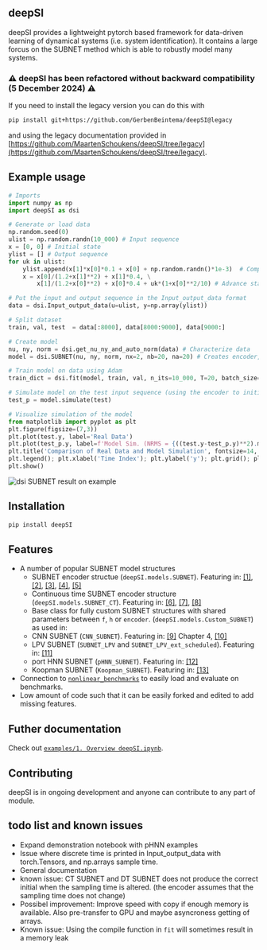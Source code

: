 ## deepSI

deepSI provides a lightweight pytorch based framework for data-driven learning of dynamical systems (i.e. system identification). It contains a large forcus on the SUBNET method which is able to robustly model many systems.

### ⚠️ deepSI has been refactored without backward compatibility (5 December 2024) ⚠️

If you need to install the legacy version you can do this with 
```bash
pip install git+https://github.com/GerbenBeintema/deepSI@legacy
```
and using the legacy documentation provided in [https://github.com/MaartenSchoukens/deepSI/tree/legacy](https://github.com/MaartenSchoukens/deepSI/tree/legacy).

## Example usage

```python
# Imports
import numpy as np
import deepSI as dsi

# Generate or load data 
np.random.seed(0)
ulist = np.random.randn(10_000) # Input sequence
x = [0, 0] # Initial state
ylist = [] # Output sequence
for uk in ulist:
    ylist.append(x[1]*x[0]*0.1 + x[0] + np.random.randn()*1e-3)  # Compute output
    x = x[0]/(1.2+x[1]**2) + x[1]*0.4, \
        x[1]/(1.2+x[0]**2) + x[0]*0.4 + uk*(1+x[0]**2/10) # Advance state

# Put the input and output sequence in the Input_output_data format
data = dsi.Input_output_data(u=ulist, y=np.array(ylist)) 

# Split dataset
train, val, test  = data[:8000], data[8000:9000], data[9000:]

# Create model
nu, ny, norm = dsi.get_nu_ny_and_auto_norm(data) # Characterize data
model = dsi.SUBNET(nu, ny, norm, nx=2, nb=20, na=20) # Creates encoder, f and h as MLP

# Train model on data using Adam
train_dict = dsi.fit(model, train, val, n_its=10_000, T=20, batch_size=256, val_freq=100)

# Simulate model on the test input sequence (using the encoder to initialize the state)
test_p = model.simulate(test)

# Visualize simulation of the model
from matplotlib import pyplot as plt
plt.figure(figsize=(7,3))
plt.plot(test.y, label='Real Data')
plt.plot(test_p.y, label=f'Model Sim. (NRMS = {((test.y-test_p.y)**2).mean()**0.5/test.y.std():.2%})', linestyle='--')
plt.title('Comparison of Real Data and Model Simulation', fontsize=14, fontweight='bold')
plt.legend(); plt.xlabel('Time Index'); plt.ylabel('y'); plt.grid(); plt.tight_layout(pad=0.5)
plt.show()
```

![dsi SUBNET result on example](examples/docs/NL-example.jpg)

## Installation

```bash
pip install deepSI
```

## Features

* A number of popular SUBNET model structures
  * SUBNET encoder structue (`deepSI.models.SUBNET`). Featuring in: [\[1\]](https://proceedings.mlr.press/v144/beintema21a), [\[2\]](https://www.sciencedirect.com/science/article/pii/S2405896321012167), [\[3\]](https://www.sciencedirect.com/science/article/pii/S2405896321012180), [\[4\]](https://arxiv.org/abs/2303.17305), [\[5\]](https://arxiv.org/abs/2304.02119)
  * Continuous time SUBNET encoder structure (`deepSI.models.SUBNET_CT`). Featuring in: [\[6\]](https://arxiv.org/abs/2204.09405), [\[7\]](https://www.sciencedirect.com/science/article/pii/S2405896324013223), [\[8\]](https://www.sciencedirect.com/science/article/pii/S240589632401317X)
  * Base class for fully custom SUBNET structures with shared parameters between `f`, `h` or `encoder`. (`deepSI.models.Custom_SUBNET`) as used in:
  * CNN SUBNET (`CNN_SUBNET`). Featuring in: [\[9\]](https://research.tue.nl/files/318935789/20240321_Beintema_hf.pdf) Chapter 4, [\[10\]](https://www.sciencedirect.com/science/article/pii/S2405896321012167)
  * LPV SUBNET (`SUBNET_LPV` and `SUBNET_LPV_ext_scheduled`). Featuring in: [\[11\]](https://arxiv.org/abs/2204.04060)
  * port HNN SUBNET (`pHNN_SUBNET`). Featuring in: [\[12\]](https://arxiv.org/abs/2305.01338)
  * Koopman SUBNET (`Koopman_SUBNET`). Featuring in: [\[13\]](https://ieeexplore.ieee.org/abstract/document/9682946)
* Connection to [`nonlinear_benchmarks`](https://github.com/GerbenBeintema/nonlinear_benchmarks) to easily load and evaluate on benchmarks.
* Low amount of code such that it can be easily forked and edited to add missing features.

## Futher documentation

Check out [`examples/1. Overview deepSI.ipynb`](examples/1.%20Overview%20deepSI.ipynb).

## Contributing

deepSI is in ongoing development and anyone can contribute to any part of module.

## todo list and known issues

* Expand demonstration notebook with pHNN examples
* Issue where discrete time is printed in Input_output_data with torch.Tensors, and np.arrays sample time.
* General documentation 
* known issue: CT SUBNET and DT SUBNET does not produce the correct initial when the sampling time is altered. (the encoder assumes that the sampling time does not change)
* Possibel improvement: Improve speed with copy if enough memory is available. Also pre-transfer to GPU and maybe asyncroness getting of arrays.
* Known issue: Using the compile function in `fit` will sometimes result in a memory leak
